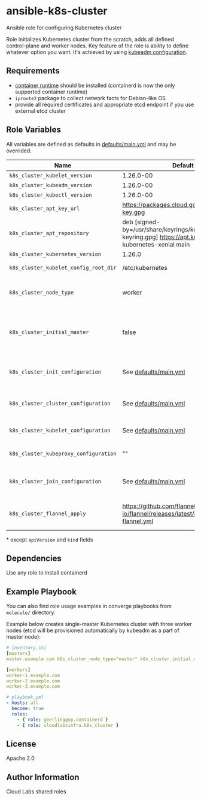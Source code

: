 # ansible-k8s-cluster

Ansible role for configuring Kubernetes cluster

Role initializes Kubernetes cluster from the scratch, adds all defined control-plane and worker nodes. Key feature of the role is ability to define whatever option you want. It's achieved by using [kubeadm configuration](https://kubernetes.io/docs/reference/config-api/kubeadm-config.v1beta3/).

Requirements
------------

- [container runtime](https://kubernetes.io/docs/setup/production-environment/container-runtimes/) should be installed (containerd is now the only supported container runtime)
- `iproute2` package to collect network facts for Debian-like OS
- provide all required certificates and appropriate etcd endpoint if you use external etcd cluster 

Role Variables
--------------

All variables are defined as defaults in [defaults/main.yml](defaults/main.yml) and may be overrided.

| Name           | Default value | Description                        |
| -------------- | ------------- | -----------------------------------|
|`k8s_cluster_kubelet_version`|1.26.0-00|kubelet version|
|`k8s_cluster_kubeadm_version`|1.26.0-00|kubeadm version|
|`k8s_cluster_kubectl_version`|1.26.0-00|kubectl version|
|`k8s_cluster_apt_key_url`|https://packages.cloud.google.com/apt/doc/apt-key.gpg||
|`k8s_cluster_apt_repository`|deb [signed-by=/usr/share/keyrings/kubernetes-archive-keyring.gpg] https://apt.kubernetes.io/ kubernetes-xenial main||
|`k8s_cluster_kubernetes_version`|1.26.0|Kubernetes version|
|`k8s_cluster_kubelet_config_root_dir`|/etc/kubernetes|Default kubelet configuration directory|
|`k8s_cluster_node_type`|worker|Default node type. If you need to init or join master, you should set this variable to 'master'|
|`k8s_cluster_initial_master`|false|This variable identifies initial master node to initialize cluster. It should be assigned to the only node with 'true' value|
|`k8s_cluster_init_configuration`|See [defaults/main.yml](defaults/main.yml)|Represents `kind: InitConfiguration` of the cluster in pure yaml format|
|`k8s_cluster_cluster_configuration`|See [defaults/main.yml](defaults/main.yml)|Represents `kind: ClusterConfiguration` of the cluster in pure yaml format|
|`k8s_cluster_kubelet_configuration`|See [defaults/main.yml](defaults/main.yml)|Represents `kind: KubeletConfiguration` in pure yaml format|
|`k8s_cluster_kubeproxy_configuration`|""|Represents `kind: KubeproxyConfiguration` in pure yaml format|
|`k8s_cluster_join_configuration`|See [defaults/main.yml](defaults/main.yml)|Represents `kind: JoinConfiguration` of the cluster in pure yaml format|
|`k8s_cluster_flannel_apply`|https://github.com/flannel-io/flannel/releases/latest/download/kube-flannel.yml|Flannel configuration. Will be removed or significantly changed in the future|

\* except `apiVersion` and `kind` fields

Dependencies
------------

Use any role to install containerd

Example Playbook
----------------

You can also find role usage examples in converge playbooks from `molecule/` directory.

Example below creates single-master Kubernetes cluster with three worker nodes (etcd will be provisioned automatically by kubeadm as a part of master node): 

```yaml
# inventory.ini
[masters]
master.example.com k8s_cluster_node_type="master" k8s_cluster_initial_master="true"

[workers]
worker-1.example.com
worker-2.example.com
worker-3.example.com

# playbook.yml
- hosts: all
  become: true
  roles:
    - { role: geerlingguy.containerd }
    - { role: cloudlabsinfra.k8s_cluster }
```

License
-------

Apache 2.0

Author Information
------------------

Cloud Labs shared roles
